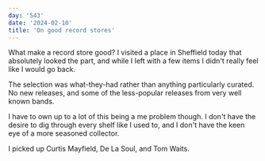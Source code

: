 ```yaml
---
day: '543'
date: '2024-02-10'
title: 'On good record stores'
---
```


What make a record store good? I visited a place in Sheffield today that absolutely looked the part, and while I left with a few items I didn't really feel like I would go back.

The selection was what-they-had rather than anything particularly curated. No new releases, and some of the less-popular releases from very well known bands.

I have to own up to a lot of this being a me problem though. I don't have the desire to dig through every shelf like I used to, and I don't have the keen eye of a more seasoned collector.

I picked up Curtis Mayfield, De La Soul, and Tom Waits.
